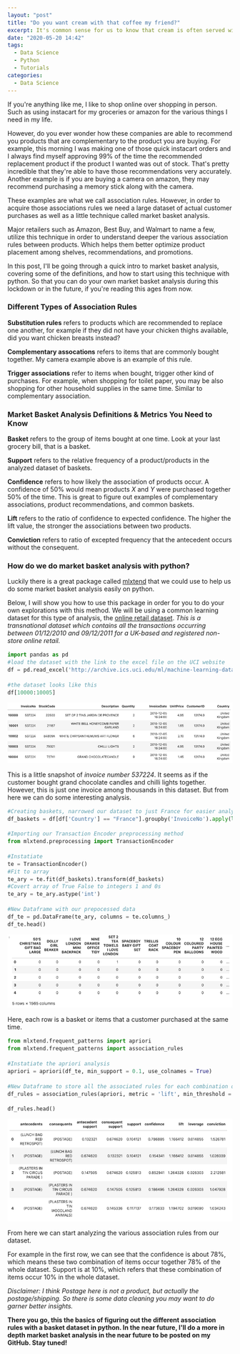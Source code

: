 ```yaml
---
layout: "post"
title: "Do you want cream with that coffee my friend?"
excerpt: It's common sense for us to know that cream is often served with coffee, however how would a machine know that?
date: "2020-05-20 14:42"
tags:
  - Data Science
  - Python
  - Tutorials
categories:
  - Data Science
---
```


If you're anything like me, I like to shop online over shopping in person. Such as using instacart for my groceries or amazon for the various things I need in my life.

However, do you ever wonder how these companies are able to recommend you products that are complementary to the product you are buying. For example, this morning I was making one of those quick instacart orders and I always find myself approving 99% of the time the recommended replacement product if the product I wanted was out of stock. That's pretty incredible that they're able to have those recommendations very accurately. Another example is if you are buying a camera on amazon, they may recommend purchasing a memory stick along with the camera.

These examples are what we call association rules. However, in order to acquire those associations rules we need a large dataset of actual customer purchases as well as a little technique called market basket analysis.

Major retailers such as Amazon, Best Buy, and Walmart to name a few, utilize this technique in order to understand deeper the various association rules between products. Which helps them better optimize product placement among shelves, recommendations, and promotions.  

In this post, I'll be going through a quick intro to market basket analysis, covering some of the definitions, and how to start using this technique with python. So that you can do your own market basket analysis during this lockdown or in the future, if you're reading this ages from now.

### Different Types of Association Rules

**Substitution rules** refers to products which are recommended to replace one another, for example if they did not have your chicken thighs available, did you want chicken breasts instead?

**Complementary assocations** refers to items that are commonly bought together. My camera example above is an example of this rule.

**Trigger associations** refer to items when bought, trigger other kind of purchases. For example, when shopping for toilet paper, you may be also shopping for other household supplies in the same time. Similar to complementary association.

### Market Basket Analysis Definitions & Metrics You Need to Know

**Basket** refers to the group of items bought at one time. Look at your last grocery bill, that is a basket.

**Support** refers to the relative frequency of a product/products in the analyzed dataset of baskets.

**Confidence** refers to how likely the association of products occur. A confidence of 50% would mean products _X_ and _Y_ were purchased together 50% of the time. This is great to figure out examples of complementary associations, product recommendations, and common baskets.

**Lift** refers to the ratio of confidence to expected confidence. The higher the lift value, the stronger the associations between two products.

**Conviction** refers to ratio of excepted frequency that the antecedent occurs without the consequent.

### How do we do market basket analysis with python?

Luckily there is a great package called [mlxtend](https://rasbt.github.io/mlxtend/) that we could use to help us do some market basket analysis easily on python.

Below, I will show you how to use this package in order for you to do your own explorations with this method. We will be using a common learning dataset for this type of analysis, the [online retail dataset](https://archive.ics.uci.edu/ml/datasets/online+retail). _This is a transnational dataset which contains all the transactions occurring between 01/12/2010 and 09/12/2011 for a UK-based and registered non-store online retail._

```python
import pandas as pd
#load the dataset with the link to the excel file on the UCI website
df = pd.read_excel('http://archive.ics.uci.edu/ml/machine-learning-databases/00352/Online%20Retail.xlsx')

#the dataset looks like this
df[10000:10005]
```
![online retail dataset](/assets/Screen%20Shot%202020-05-20%20at%208.29.20%20PM.png)

This is a little snapshot of _invoice number 537224_. It seems as if the customer bought grand chocolate candles and chilli lights together. However, this is just one invoice among thousands in this dataset. But from here we can do some interesting analysis.

```python
#Creating baskets, narrowed our dataset to just France for easier analysis.
df_baskets = df[df['Country'] == "France"].groupby('InvoiceNo').apply(lambda x: list(x['Description']))

#Importing our Transaction Encoder preprocessing method
from mlxtend.preprocessing import TransactionEncoder

#Instatiate
te = TransactionEncoder()
#Fit to array
te_ary = te.fit(df_baskets).transform(df_baskets)
#Covert array of True False to integers 1 and 0s
te_ary = te_ary.astype('int')

#New Dataframe with our prepocessed data
df_te = pd.DataFrame(te_ary, columns = te.columns_)
df_te.head()
```
![df_te](/assets/Screen%20Shot%202020-05-20%20at%209.17.44%20PM.png)

Here, each row is a basket or items that a customer purchased at the same time.

```python
from mlxtend.frequent_patterns import apriori
from mlxtend.frequent_patterns import association_rules

#Instatiate the apriori analysis
apriori = apriori(df_te, min_support = 0.1, use_colnames = True)

#New Dataframe to store all the associated rules for each combination of items.
df_rules = association_rules(apriori, metric = 'lift', min_threshold = 1)

df_rules.head()
```
![df_rules](/assets/Screen%20Shot%202020-05-20%20at%209.20.49%20PM.png)

From here we can start analyzing the various association rules from our dataset.

For example in the first row, we can see that the confidence is about 78%, which means these two combination of items occur together 78% of the whole dataset. Support is at 10%, which refers that these combination of items occur 10% in the whole dataset.

_Disclaimer: I think Postage here is not a product, but actually the postage/shipping. So there is some data cleaning you may want to do garner better insights._  

**There you go, this the basics of figuring out the different association rules with a basket dataset in python. In the near future, I'll do a more in depth market basket analysis in the near future to be posted on my GitHub. Stay tuned!**
